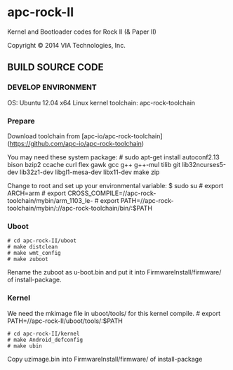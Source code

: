apc-rock-II
===========

Kernel and Bootloader codes for Rock II (&amp; Paper II)

Copyright © 2014 VIA Technologies, Inc.


BUILD SOURCE CODE
--------------------------
### DEVELOP ENVIRONMENT

OS: Ubuntu 12.04 x64
Linux kernel toolchain: apc-rock-toolchain

### Prepare

Download toolchain from [apc-io/apc-rock-toolchain] (https://github.com/apc-io/apc-rock-toolchain)

You may need these system package:
    # sudo apt-get install autoconf2.13 bison bzip2 ccache curl flex gawk gcc g++ g++-mul tilib git lib32ncurses5-dev lib32z1-dev libgl1-mesa-dev libx11-dev make zip

Change to root and set up your environmental variable:
    $ sudo su 
    # export ARCH=arm
    # export CROSS_COMPILE=/<your path>/apc-rock-toolchain/mybin/arm_1103_le-
    # export PATH=/<your path>/apc-rock-toolchain/mybin/:/<your path>/apc-rock-toolchain/bin/:$PATH

### Uboot

    # cd apc-rock-II/uboot
    # make distclean
    # make wmt_config
    # make zuboot

Rename the zuboot as u-boot.bin and put it into FirmwareInstall/firmware/ of install-package.


### Kernel

We need the mkimage file in uboot/tools/ for this kernel compile.
    # export PATH=/<your path>/apc-rock-II/uboot/tools/:$PATH

    # cd apc-rock-II/kernel
    # make Android_defconfig
    # make ubin

Copy uzimage.bin into FirmwareInstall/firmware/ of install-package
